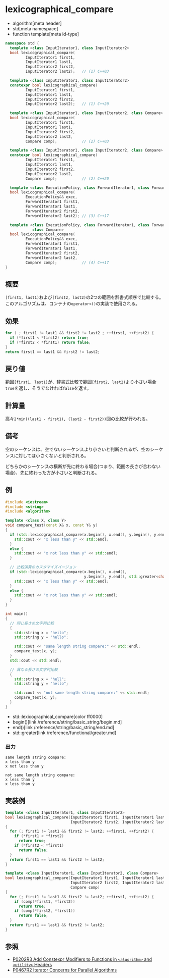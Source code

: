 # lexicographical_compare
* algorithm[meta header]
* std[meta namespace]
* function template[meta id-type]

```cpp
namespace std {
  template <class InputIterator1, class InputIterator2>
  bool lexicographical_compare(
         InputIterator1 first1,
         InputIterator1 last1,
         InputIterator2 first2,
         InputIterator2 last2);   // (1) C++03

  template <class InputIterator1, class InputIterator2>
  constexpr bool lexicographical_compare(
         InputIterator1 first1,
         InputIterator1 last1,
         InputIterator2 first2,
         InputIterator2 last2);   // (1) C++20

  template <class InputIterator1, class InputIterator2, class Compare>
  bool lexicographical_compare(
         InputIterator1 first1,
         InputIterator1 last1,
         InputIterator2 first2,
         InputIterator2 last2,
         Compare comp);           // (2) C++03

  template <class InputIterator1, class InputIterator2, class Compare>
  constexpr bool lexicographical_compare(
         InputIterator1 first1,
         InputIterator1 last1,
         InputIterator2 first2,
         InputIterator2 last2,
         Compare comp);           // (2) C++20

  template <class ExecutionPolicy, class ForwardIterator1, class ForwardIterator2>
  bool lexicographical_compare(
         ExecutionPolicy&& exec,
         ForwardIterator1 first1,
         ForwardIterator1 last1,
         ForwardIterator2 first2,
         ForwardIterator2 last2); // (3) C++17

  template <class ExecutionPolicy, class ForwardIterator1, class ForwardIterator2,
            class Compare>
  bool lexicographical_compare(
         ExecutionPolicy&& exec,
         ForwardIterator1 first1,
         ForwardIterator1 last1,
         ForwardIterator2 first2,
         ForwardIterator2 last2,
         Compare comp);           // (4) C++17
}
```

## 概要
`[first1, last1)`および`[first2, last2)`の2つの範囲を辞書式順序で比較する。
このアルゴリズムは、コンテナの`operator<()`の実装で使用される。


## 効果
```cpp
for ( ; first1 != last1 && first2 != last2 ; ++first1, ++first2) {
  if (*first1 < *first2) return true;
  if (*first2 < *first1) return false;
}
return first1 == last1 && first2 != last2;
```


## 戻り値
範囲`[first1, last1)`が、辞書式比較で範囲`[first2, last2)`より小さい場合`true`を返し、そうでなければ`false`を返す。


## 計算量
高々`2*min((last1 - first1), (last2 - first2))`回の比較が行われる。


## 備考
空のシーケンスは、空でないシーケンスより小さいと判断されるが、空のシーケンスに対しては小さくないと判断される。

どちらかのシーケンスの横断が先に終わる場合(つまり、範囲の長さが合わない場合)、先に終わった方が小さいと判断される。


## 例
```cpp example
#include <iostream>
#include <string>
#include <algorithm>

template <class X, class Y>
void compare_test(const X& x, const Y& y)
{
  if (std::lexicographical_compare(x.begin(), x.end(), y.begin(), y.end())) {
    std::cout << "x less than y" << std::endl;
  }
  else {
    std::cout << "x not less than y" << std::endl;
  }

  // 比較演算のカスタマイズバージョン
  if (std::lexicographical_compare(x.begin(), x.end(),
                                   y.begin(), y.end(), std::greater<char>())) {
    std::cout << "x less than y" << std::endl;
  }
  else {
    std::cout << "x not less than y" << std::endl;
  }
}

int main()
{
  // 同じ長さの文字列比較
  {
    std::string x = "heilo";
    std::string y = "hello";

    std::cout << "same length string compare:" << std::endl;
    compare_test(x, y);
  }
  std::cout << std::endl;

  // 異なる長さの文字列比較
  {
    std::string x = "hell";
    std::string y = "hello";

    std::cout << "not same length string compare:" << std::endl;
    compare_test(x, y);
  }
}
```
* std::lexicographical_compare[color ff0000]
* begin()[link /reference/string/basic_string/begin.md]
* end()[link /reference/string/basic_string/end.md]
* std::greater[link /reference/functional/greater.md]

### 出力
```
same length string compare:
x less than y
x not less than y

not same length string compare:
x less than y
x less than y
```


## 実装例
```cpp
template <class InputIterator1, class InputIterator2>
bool lexicographical_compare(InputIterator1 first1, InputIterator1 last1,
                             InputIterator2 first2, InputIterator2 last2)
{
  for (; first1 != last1 && first2 != last2; ++first1, ++first2) {
    if (*first1 < *first2)
      return true;
    if (*first2 < *first1)
      return false;
  }
  return first1 == last1 && first2 != last2;
}

template <class InputIterator1, class InputIterator2, class Compare>
bool lexicographical_compare(InputIterator1 first1, InputIterator1 last1,
                             InputIterator2 first2, InputIterator2 last2,
                             Compare comp)
{
  for (; first1 != last1 && first2 != last2; ++first1, ++first2) {
    if (comp(*first1, *first2))
      return true;
    if (comp(*first2, *first1))
      return false;
  }
  return first1 == last1 && first2 != last2;
}
```


## 参照
- [P0202R3 Add Constexpr Modifiers to Functions in `<algorithm>` and `<utility>` Headers](http://www.open-std.org/jtc1/sc22/wg21/docs/papers/2017/p0202r3.html)
- [P0467R2 Iterator Concerns for Parallel Algorithms](http://www.open-std.org/jtc1/sc22/wg21/docs/papers/2017/p0467r2.html)
